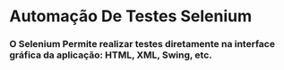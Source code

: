 # Automação De Testes Selenium

### O Selenium Permite realizar testes diretamente na interface gráfica da aplicação: HTML, XML, Swing, etc.


